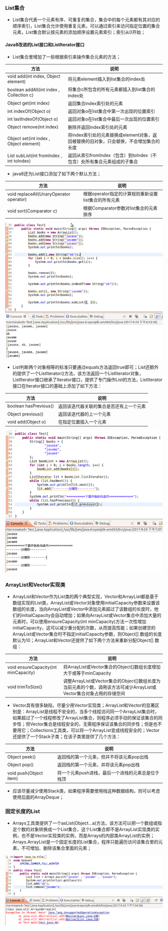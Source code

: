 ### List集合
+ List集合代表一个元素有序、可重复的集合，集合中的每个元素都有其对应的顺序索引，List集合允许使用重复元素，可以通过索引来访问指定位置的集合元素，List集合默认按元素的添加顺序设置元素索引；索引从0开始；
#### Java8改进的List接口和ListIterator接口
+ List集合里增加了一些根据索引来操作集合元素的方法；

|方法|说明|
|------|------|
|void add(int index, Object element)|将元素element插入到list集合的index处|
|boolean addAll(int index , Collection c)|将集合c所包含的所有元素都插入到list集合的index处|
|Object get(int index)|返回集合index索引处的元素|
|int indexOf(Object o)|返回对象o在list集合中第一次出现的位置索引|
|int lastIndexOf(Object o)|返回对象o在list集合中最后一次出现的位置索引|
|Object  remove(int index)|删除并返回index索引处的元素|
|Object set(int index , Object element)|将index索引处的元素替换成element对象，返回被替换的旧对象，只会替换，不会增加集合的长度|
|List subList(int fromIndex , int toIndex)|返回从索引fromIndex（包含）到toIndex（不包含）处所有集合元素组成的子集合|

+ java8还为List接口添加了如下两个默认方法；

|方法|说明|
|------|------|
|void replaceAll(UnaryOperator operator)|根据operator指定的计算规则重新设置list集合的所有元素|
|void sort(Comparator c)|根据Comparator参数对list集合的元素排序|

![image](https://github.com/ningbaoqi/Java/blob/master/gif/pic-31.jpg) 

+ List判断两个对象相等的标准只要通过equals方法返回true即可；List还额外的提供了一个ListIterator()方法，该方法返回一个ListIterator对象，ListIterator接口继承了Iterator接口，提供了专门操作List的方法，ListIterator接口在Iterator接口的基础上添加了如下方法：

|方法|说明|
|------|-------|
|boolean hasPrevious()|返回该迭代器关联的集合是否还有上一个元素|
|Object previous()|返回该迭代器的上一个元素|
|void add(Object o)|在指定位置插入一个元素|

![image](https://github.com/ningbaoqi/Java/blob/master/gif/pic-32.jpg) 

### ArrayList和Vector实现类
+ ArrayList和Vector作为List类的两个典型实现，Vector和ArrayList都是基于数组实现的List类，ArrayList或Vector对象使用initialCapacity参数来设置该数组的长度，当向ArrayList或Vector中添加元素超过了该数组的长度时，他们的initialCapacity会自动增加；如果向ArrayList或Vector集合中添加大量的元素时，可以使用ensureCapacity(int minCapacity)方法一次性增加initialCapacity，这可以减少重分配的次数，从而提高性能；如果创建空的ArrayList或Vector集合时不指定initialCapacity参数，则Object[] 数组的长度默认为10；ArrayList和Vector还提供了如下两个方法来重新分配Object[] 数组：

|方法|说明|
|------|------|
|void ensureCapacity(int minCapacity)|将ArrayList或Vector集合的Object[]数组长度增加大于或等于minCapacity|
|void trimToSize()|调整ArrayList或Vector集合的Object[]数组长度为当前元素的个数，调用该方法可减少ArrayList或Vector集合对象占用的存储空间|

+ Vector具有很多缺陷，尽量少用Vector实现类；ArrayList和Vector的显著区别是：ArrayList是线程不安全的，当多个线程访问同一个ArrayList集合时，如果超过了一个线程修改了ArrayList集合，则程序必须手动的保证该集合的同步性；但Vector集合是线程安全的，无需程序保证该集合的同步性；但是也不要用它；Collections工具类，可以将一个ArrayList变成线程安全的；Vector还提供了一个Stack子类；在该子类里提供了几个方法：

|方法|说明|
|------|------|
|Object peek()|返回栈的第一个元素，但并不将该元素pop出栈|
|Object pop()|返回栈的第一个元素，并将该元素pop出栈|
|void push(Object item)|将一个元素push进栈，最后一个进栈的元素总是位于栈顶|

+ 应该尽量减少使用Stack类，如果程序需要使用栈这种数据结构，则可以考虑使用后面的ArrayDeque；

### 固定长度的List

+ Arrays工具类提供了一个asList(Object...a)方法，该方法可以把一个数组或指定个数的对象转换成一个List集合，这个List集合即不是ArrayList实现类的实例，也不是Vector实现类的实例，而是Arrays的内部类ArrayList的实例；Arrays.ArrayList是一个固定长度的List集合，程序只能遍历访问该集合里的元素，不可增加、删除该集合里面的元素；

![image](https://github.com/ningbaoqi/Java/blob/master/gif/pic-33.jpg) 
